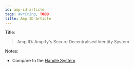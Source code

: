 ```yaml
---
id: amp-id-article
tags: #writing, TODO
title: Amp ID Article
---
```


Title:

> Amp ID: Ampify's Secure Decentralised Identity System

Notes:

* Compare to the [Handle System](http://en.wikipedia.org/wiki/Handle_System).